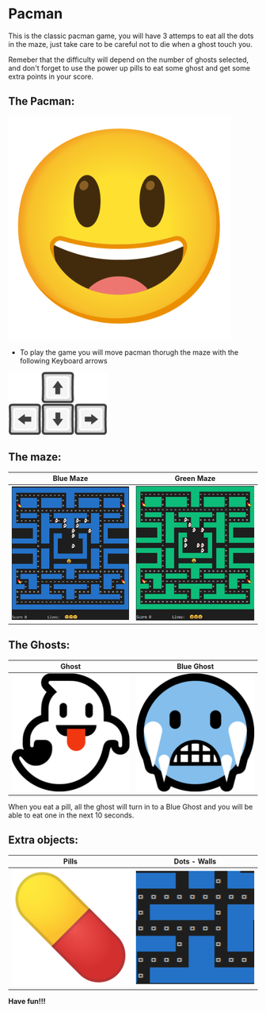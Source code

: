 # Pacman

This is the classic pacman game, you will have 3 attemps to eat all the dots in the maze, just take care to be careful not to die when a ghost touch you.

Remeber that the difficulty will depend on the number of ghosts selected,  and don't  forget to use the power up pills to eat some ghost and get some extra  points in your score.

## The Pacman:


<img src="Images/Pacman.png" alt="Pacman" style="width:450px;"/>

* To play the game you will move pacman thorugh the maze with the following Keyboard arrows

<img src="Images/Arrows.png" alt="Keyboard Arrows" style="width:200px;"/>

## The maze:

|Blue Maze 	|Green Maze	|
|-----------|-----------|
<img src="Images/Maze_Azul.png" alt="Blue Maze" style="width:400px;"/>|<img src="Images/Maze_verde.png" alt="Green Maze" style="width:400px;"/>


## The Ghosts:

|Ghost 		|Blue Ghost	|
|-----------|-----------|
<img src="Images/Ghost.png" alt="Ghost" style="width:400px;"/>|<img src="Images/Ghost_blue.png" alt="Ghost Blue" style="width:400px;"/>


When you eat a pill, all the ghost will turn in to a Blue Ghost and you will be able to eat one in the next 10 seconds.

## Extra objects:

|Pills		| Dots - Walls|
|-----------|-----------|
|<img src="Images/Pill.png" alt="Pill" style="width:300px;"/>|<img src="Images/Wall and dots.png" alt="Pill" style="width:300px;"/>
	
	
**Have fun!!!**